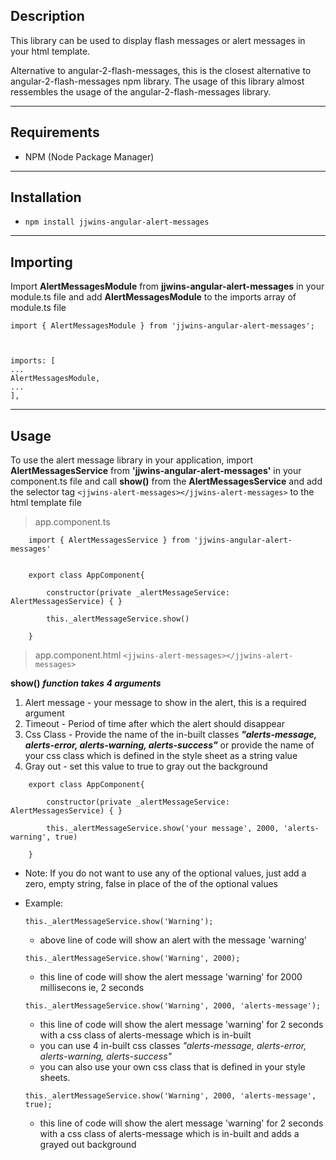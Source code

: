 ## Description
This library can be used to display flash messages or alert messages in your html template.

Alternative to angular-2-flash-messages, this is the closest alternative to angular-2-flash-messages npm library. The usage of this library almost ressembles the usage of the angular-2-flash-messages library.

---

## Requirements
- NPM (Node Package Manager)

---

## Installation
- `npm install jjwins-angular-alert-messages`

---

## Importing

Import **AlertMessagesModule** from **jjwins-angular-alert-messages** in your module.ts file and add **AlertMessagesModule** to the imports array of module.ts file

```
import { AlertMessagesModule } from 'jjwins-angular-alert-messages';
 


imports: [ 
... 
AlertMessagesModule,
...
],
```

---

## Usage

To use the alert message library in your application,
import **AlertMessagesService** from **'jjwins-angular-alert-messages'** in your component.ts file
and call **show()** from the **AlertMessagesService** and add the selector tag `<jjwins-alert-messages></jjwins-alert-messages>` to the html template file 

> app.component.ts

```
    import { AlertMessagesService } from 'jjwins-angular-alert-messages'


    export class AppComponent{
        
        constructor(private _alertMessageService: AlertMessagesService) { }

        this._alertMessageService.show()

    }
```

>app.component.html
`
    <jjwins-alert-messages></jjwins-alert-messages>
`

**show()** **_function takes 4 arguments_**

1. Alert message - your message to show in the alert, this is a required argument
2. Timeout - Period of time after which the alert should disappear
3. Css Class - Provide the name of the in-built classes **_"alerts-message, alerts-error, alerts-warning, alerts-success"_** or provide the name of your css class which is defined in the style sheet as a string value
4. Gray out - set this value to true to gray out the background

```
    export class AppComponent{
        
        constructor(private _alertMessageService: AlertMessagesService) { }

        this._alertMessageService.show('your message', 2000, 'alerts-warning', true)

    }
```
- Note: If you do not want to use any of the optional values, just add a zero, empty string, false in place of the of the optional values

- Example:

    `this._alertMessageService.show('Warning');`
    - above line of code will show an alert with the message 'warning'

    `this._alertMessageService.show('Warning', 2000);`
    - this line of code will show the alert message 'warning' for 2000 millisecons ie, 2 seconds

    `this._alertMessageService.show('Warning', 2000, 'alerts-message');`
    - this line of code will show the alert message 'warning' for 2 seconds with a css class of alerts-message which is in-built
    - you can use 4 in-built css classes _"alerts-message, alerts-error, alerts-warning, alerts-success"_
    - you can also use your own css class that is defined in your style sheets.

    `this._alertMessageService.show('Warning', 2000, 'alerts-message', true);`
    - this line of code will show the alert message 'warning' for 2 seconds with a css class of alerts-message which is in-built and adds a grayed out background 

